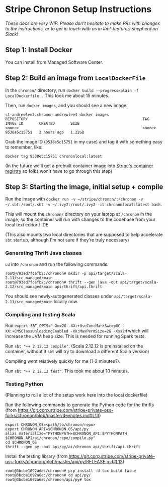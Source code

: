 # Stripe Chronon Setup Instructions

_These docs are very WIP. Please don't hesitate to make PRs with changes
to the instructions, or to get in touch with us in #ml-features-shepherd on Slack!_

## Step 1: Install Docker
You can install from Managed Software Center. 

## Step 2: Build an image from `LocalDockerFile`

In the `chronon/` directory, run `docker build --progress=plain -f LocalDockerfile .` This took me about 15 minutes.

Then, run `docker images`, and you should see a new image:

```
st-andrewlee2:chronon andrewlee$ docker images
REPOSITORY                                                   TAG            IMAGE ID       CREATED       SIZE
<none>                                                       <none>         9538e5c15751   2 hours ago   1.22GB
```

Grab the image ID (`9538e5c15751` in my case) and tag it with something easy to remember, like:

`docker tag 9538e5c15751 chrononlocal:latest`

(In the future we'll get a prebuilt container image into [Stripe's container registry](https://amp.corp.stripe.com/containers/northwest)
so folks won't have to go through this step)

## Step 3: Starting the image, initial setup + compile

Run the image with `docker run -v ~/stripe/chronon/:/chronon -v ~/.sbt:/root/.sbt -v ~/.ivy2:/root/.ivy2 -it chrononlocal:latest bash`.

This will mount the `chronon/` directory on your laptop at `/chronon` in the image, so the container
will run with changes to the codebase from your local text editor / IDE

(This also mounts two local directories that are supposed to help accelerate `sbt` startup,
although I'm not sure if they're truly necessary)

### Generating Thrift Java classes
`cd` into `/chronon` and run the following commands:
```
root@793ed7fcefb2:/chronon# mkdir -p api/target/scala-2.11/src_managed/main
root@793ed7fcefb2:/chronon# thrift --gen java -out api/target/scala-2.12/src_managed/main api/thrift/api.thrift
```
You should see newly-autogenerated classes under `api/target/scala-2.11/src_managed/main` locally now.

### Compiling and testing Scala

Run `export SBT_OPTS="-Xmx2G -XX:+UseConcMarkSweepGC -XX:+CMSClassUnloadingEnabled -XX:MaxPermSize=2G -Xss2M` which 
will increase the JVM heap size. This is needed for running Spark tests.

Run `sbt "++ 2.12.12 compile"`. (Scala 2.12.12 is preinstalled on the container, without it `sbt` will try to 
download a different Scala version) 

Compiling went relatively quickly for me (1-2 minutes?).

Run `sbt "++ 2.12.12 test"`. This took me about 10 minutes.

### Testing Python
(Planning to roll a lot of the setup work here into the local dockerfile)

Run the following commands to generate the Python code for the thrifts 
(from https://git.corp.stripe.com/stripe-private-oss-forks/chronon/blob/master/devnotes.md#L13)
```
export CHRONON_OS=<path/to/chronon/repo>
export CHRONON_API=$CHRONON_OS/api/py
alias materialize="PYTHONPATH=$CHRONON_API:$PYTHONPATH $CHRONON_API/ai/chronon/repo/compile.py"
cd $CHRONON_OS
thrift --gen py -out api/py/ai/chronon api/thrift/api.thrift
```

Install the testing library (from https://git.corp.stripe.com/stripe-private-oss-forks/chronon/blob/master/api/py/RELEASE.md#L13)

```
root@3bcbe1092a6e:/chronon# pip install -U tox build twine
root@3bcbe1092a6e:/chronon# cd api/py/
root@3bcbe1092a6e:/chronon/api/py# tox
```